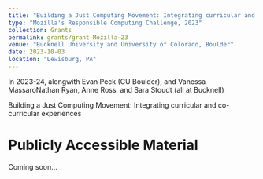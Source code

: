 ```yaml
---
title: "Building a Just Computing Movement: Integrating curricular and co-curricular experiences"
type: "Mozilla's Responsible Computing Challenge, 2023"
collection: Grants
permalink: grants/grant-Mozilla-23
venue: "Bucknell University and University of Colorado, Boulder"
date: 2023-10-03
location: "Lewisburg, PA"
---
```


In 2023-24, alongwith Evan Peck (CU Boulder), and Vanessa MassaroNathan Ryan, Anne Ross, and Sara Stoudt (all at Bucknell)

Building a Just Computing Movement: Integrating curricular and co-curricular experiences


Publicly Accessible Material
======

Coming soon...

